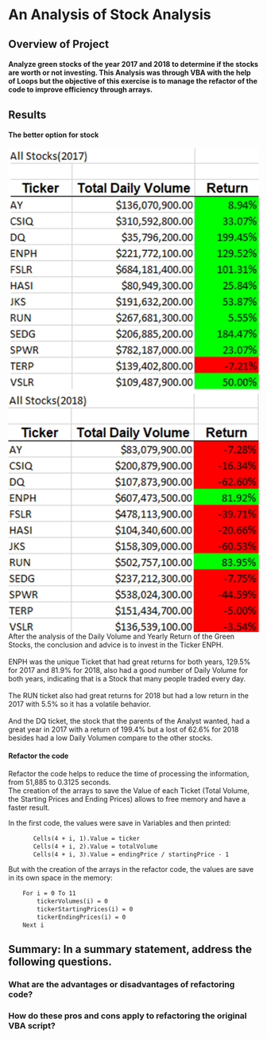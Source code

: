 # An Analysis of Stock Analysis

## Overview of Project
#### Analyze green stocks of the year 2017 and 2018 to determine if the stocks are worth or not investing. This Analysis was through VBA with the help of Loops but the objective of this exercise is to manage the refactor of the code to improve efficiency through arrays.

## Results

#### The better option for stock

<img align="right" src="https://github.com/KarlaPerezR/stock-analysis/blob/main/Resources/2017&2018.png">
After the analysis of the Daily Volume and Yearly Return of the Green Stocks, the conclusion and advice is to invest in the Ticker ENPH.
<br/><br/>ENPH was the unique Ticket that had great returns for both years, 129.5% for 2017 and 81.9% for 2018, also had a good number of Daily Volume for both years, indicating that is a Stock that many people traded every day.
<br/><br/>The RUN ticket also had great returns for 2018 but had a low return in the 2017 with 5.5% so it has a volatile behavior. 
<br/><br/>And the DQ ticket, the stock that the parents of the Analyst wanted, had a great year in 2017 with a return of 199.4% but a lost of 62.6% for 2018 besides had a low Daily Volumen compare to the other stocks.
<br clear="right"/>

#### Refactor the code

Refactor the code helps to reduce the time of processing the information, from 51,885 to 0.3125 seconds.
<br/> The creation of the arrays to save the Value of each Ticket (Total Volume, the Starting Prices and Ending Prices) allows to free memory and have a faster result.

In the first code, the values were save in Variables and then printed:

```
       Cells(4 + i, 1).Value = ticker
       Cells(4 + i, 2).Value = totalVolume
       Cells(4 + i, 3).Value = endingPrice / startingPrice - 1
```
But with the creation of the arrays in the refactor code, the values are save in its own space in the memory:

```
    For i = 0 To 11
        tickerVolumes(i) = 0
        tickerStartingPrices(i) = 0
        tickerEndingPrices(i) = 0
    Next i
```

## Summary: In a summary statement, address the following questions.
### What are the advantages or disadvantages of refactoring code?
### How do these pros and cons apply to refactoring the original VBA script?
